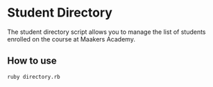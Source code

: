 Student Directory
=================

The student directory script allows you to manage the list of students enrolled on the course at Maakers Academy. 

How to use
----------

```shell
ruby directory.rb
```